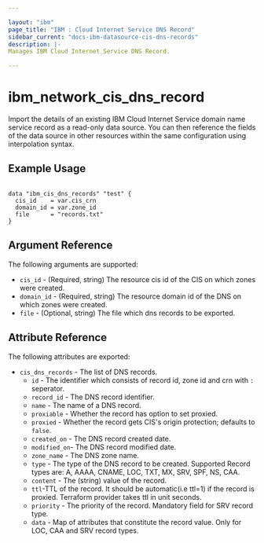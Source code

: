 ```yaml
---

layout: "ibm"
page_title: "IBM : Cloud Internet Service DNS Record"
sidebar_current: "docs-ibm-datasource-cis-dns-records"
description: |-
Manages IBM Cloud Internet Service DNS Record.

---
```


# ibm_network_cis_dns_record

Import the details of an existing IBM Cloud Internet Service domain name service record as a read-only data source. You can then reference the fields of the data source in other resources within the same configuration using interpolation syntax.

## Example Usage

```hcl

data "ibm_cis_dns_records" "test" {
  cis_id    = var.cis_crn
  domain_id = var.zone_id
  file      = "records.txt"
}

```

## Argument Reference

The following arguments are supported:

- `cis_id` - (Required, string) The resource cis id of the CIS on which zones were created.
- `domain_id` - (Required, string) The resource domain id of the DNS on which zones were created.
- `file` - (Optional, string) The file which dns records to be exported.

## Attribute Reference

The following attributes are exported:

- `cis_dns_records` - The list of DNS records.
  - `id` - The identifier which consists of record id, zone id and crn with `:` seperator.
  - `record_id` - The DNS record identifier.
  - `name` - The name of a DNS record.
  - `proxiable` - Whether the record has option to set proxied.
  - `proxied` - Whether the record gets CIS's origin protection; defaults to `false`.
  - `created_on` - The DNS record created date.
  - `modified_on`- The DNS record modified date.
  - `zone_name` - The DNS zone name.
  - `type` - The type of the DNS record to be created. Supported Record types are: A, AAAA, CNAME, LOC, TXT, MX, SRV, SPF, NS, CAA.
  - `content` - The (string) value of the record.
  - `ttl`-TTL of the record. It should be automatic(i.e ttl=1) if the record is proxied. Terraform provider takes ttl in unit seconds.
  - `priority` - The priority of the record. Mandatory field for SRV record type.
  - `data` - Map of attributes that constitute the record value. Only for LOC, CAA and SRV record types.
